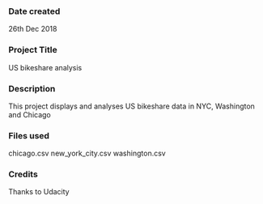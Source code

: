 ### Date created
26th Dec 2018

### Project Title
US bikeshare analysis

### Description
This project displays and analyses US bikeshare data in NYC, Washington and Chicago

### Files used
chicago.csv new_york_city.csv washington.csv

### Credits
Thanks to Udacity
